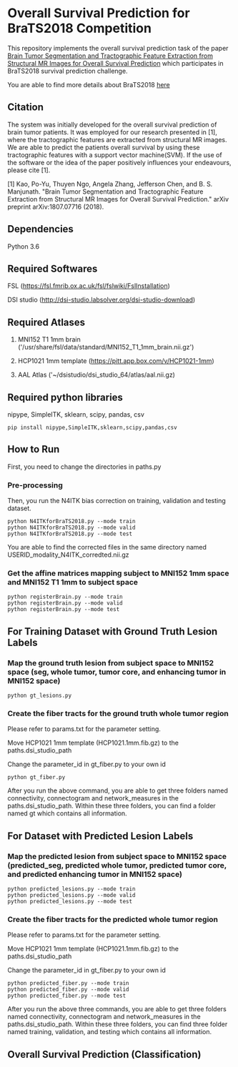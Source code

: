 # Overall Survival Prediction for BraTS2018 Competition
This repository implements the overall survival prediction task of the paper [Brain Tumor Segmentation and Tractographic Feature Extraction from Structural MR Images for Overall Survival Prediction](https://www.researchgate.net/publication/326549702_Brain_Tumor_Segmentation_and_Tractographic_Feature_Extraction_from_Structural_MR_Images_for_Overall_Survival_Prediction) which participates in BraTS2018 survival prediction challenge.

You are able to find more details about BraTS2018 [here](https://www.med.upenn.edu/sbia/brats2018/tasks.html)

## Citation

The system was initially developed for the overall survival prediction of brain tumor patients. It was employed for our research presented in [1], where the tractographic features are extracted from structural MR images. We are able to predict the patients overall survival by using these tractographic features with a support vector machine(SVM). If the use of the software or the idea of the paper positively influences your endeavours, please cite [1].

[1] Kao, Po-Yu, Thuyen Ngo, Angela Zhang, Jefferson Chen, and B. S. Manjunath. "Brain Tumor Segmentation and Tractographic Feature Extraction from Structural MR Images for Overall Survival Prediction." arXiv preprint arXiv:1807.07716 (2018).

## Dependencies

Python 3.6

## Required Softwares

FSL (https://fsl.fmrib.ox.ac.uk/fsl/fslwiki/FslInstallation)

DSI studio (http://dsi-studio.labsolver.org/dsi-studio-download)

## Required Atlases

1. MNI152 T1 1mm brain ('/usr/share/fsl/data/standard/MNI152_T1_1mm_brain.nii.gz')

2. HCP1021 1mm template (https://pitt.app.box.com/v/HCP1021-1mm)

3. AAL Atlas ('~/dsistudio/dsi_studio_64/atlas/aal.nii.gz)

## Required python libraries

nipype, SimpleITK, sklearn, scipy, pandas, csv

```
pip install nipype,SimpleITK,sklearn,scipy,pandas,csv
```
## How to Run

First, you need to change the directories in paths.py

### Pre-processing

Then, you run the N4ITK bias correction on training, validation and testing dataset.
```
python N4ITKforBraTS2018.py --mode train
python N4ITKforBraTS2018.py --mode valid
python N4ITKforBraTS2018.py --mode test
```
You are able to find the corrected files in the same directory named USERID_modality_N4ITK_corredted.nii.gz

### Get the affine matrices mapping subject to MNI152 1mm space and MNI152 T1 1mm to subject space

```
python registerBrain.py --mode train
python registerBrain.py --mode valid
python registerBrain.py --mode test
```

## For Training Dataset with Ground Truth Lesion Labels

### Map the ground truth lesion from subject space to MNI152 space (seg, whole tumor, tumor core, and enhancing tumor in MNI152 space)

```
python gt_lesions.py
```
### Create the fiber tracts for the ground truth whole tumor region

Please refer to params.txt for the parameter setting.

Move HCP1021 1mm template (HCP1021.1mm.fib.gz) to the paths.dsi_studio_path

Change the parameter_id in gt_fiber.py to your own id

```
python gt_fiber.py
```
After you run the above command, you are able to get three folders named connectivity, connectogram and network_measures in the paths.dsi_studio_path. Within these three folders, you can find a folder named gt which contains all information.


## For Dataset with Predicted Lesion Labels

### Map the predicted lesion from subject space to MNI152 space (predicted_seg, predicted whole tumor, predicted tumor core, and predicted enhancing tumor in MNI152 space)

```
python predicted_lesions.py --mode train
python predicted_lesions.py --mode valid
python predicted_lesions.py --mode test
```

### Create the fiber tracts for the predicted whole tumor region

Please refer to params.txt for the parameter setting.

Move HCP1021 1mm template (HCP1021.1mm.fib.gz) to the paths.dsi_studio_path

Change the parameter_id in gt_fiber.py to your own id

```
python predicted_fiber.py --mode train
python predicted_fiber.py --mode valid
python predicted_fiber.py --mode test
```
After you run the above three commands, you are able to get three folders named connectivity, connectogram and network_measures in the paths.dsi_studio_path. Within these three folders, you can find three folder named training, validation, and testing which contains all information.

## Overall Survival Prediction (Classification)
